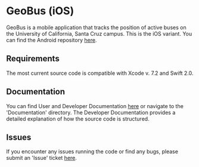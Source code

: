 # GeoBus (iOS)

GeoBus is a mobile application that tracks the position of active buses on the University of California, Santa Cruz campus. This is the iOS variant. You can find the Android repository [here](https://github.com/BusSquad/geobus-android).

Requirements
------------

The most current source code is compatible with Xcode v. 7.2 and Swift 2.0.

Documentation
-------------

You can find User and Developer Documentation [here](https://github.com/BusSquad/geobus-ios/blob/master/documentation/User-Developer%20Documentation.pdf) or navigate to the 'Documentation' directory. The Developer Documentation provides a detailed explanation of how the source code is structured.

Issues
------

If you encounter any issues running the code or find any bugs, please submit an 'Issue' ticket [here](https://github.com/BusSquad/geobus-ios/issues).